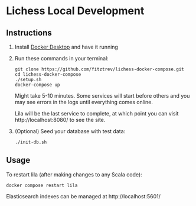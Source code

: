 # Lichess Local Development

## Instructions

1. Install [Docker Desktop](https://www.docker.com/products/docker-desktop/) and have it running

2. Run these commands in your terminal:

    ```
    git clone https://github.com/fitztrev/lichess-docker-compose.git
    cd lichess-docker-compose
    ./setup.sh
    docker-compose up
    ```

    Might take 5-10 minutes. Some services will start before others and you may see errors in the logs until everything comes online.

    Lila will be the last service to complete, at which point you can visit http://localhost:8080/ to see the site.

1. (Optional) Seed your database with test data:

    ```
    ./init-db.sh
    ```

## Usage

To restart lila (after making changes to any Scala code):

```
docker compose restart lila
```

Elasticsearch indexes can be managed at http://localhost:5601/
